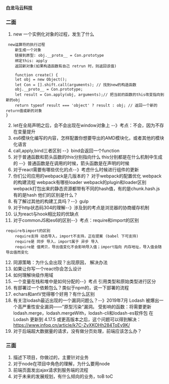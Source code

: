 #### 白龙马云科技

### 二面
1. new 一个实例化对象的过程，发生了什么
```
 new运算符的执行过程
    新生成一个对象
    链接到原型: obj.__proto__ = Con.prototype
    绑定this: apply
    返回新对象(如果构造函数有自己 retrun 时，则返回该值)

    function create() {
    let obj = new Object();
    let Con = [].shift.call(arguments); // 找到new的构造函数
    obj.__proto__ = Con.prototype;
    let result = Con.apply(obj, arguments);// 把当前的函数的this改变指向到新的obj
    return typeof result === 'object' ? result : obj; // 返回一个新的return值或新的对象
}

```
2. let在全局声明之后，会不会出现在window对象上 --》考点：不会，因为不存在变量提升
3. es6模块化编写的内容，怎样配置你想要导出的AMD模块化，或者其他的模块化语言
4. call,apply,bind三者区别 --》bind会返回一个function
5. 对于普通函数和箭头函数的this分别指向什么
    this分别都是在什么机制中生成的 --》普通函数是在调用的时候，箭头函数是在声明的时候
6. 对于react需要有哪些优化的点--》考虑什么时候进行组件的更新
7. 你们公司应用的webpack是几版本的？
   对于webpack的配置优化
   webpack的构建流程
   webpack有哪些loader
   webpack的plugin和loader区别
   webpack打包出来的静态资源都带有不同的hash值，有的是chunk.hash.js 有的是hash 他们的区别是什么？
8. 有了解过其他的构建工具吗？--》gulp
9. 对于http状态码304的理解--》涉及到的考点是浏览器的协商缓存机制
10. 认为react与hook相比较的优缺点
11. 对于commonJS和es6的区别--》考点：require和import的区别
```
require与import的区别
    require支持 动态导入，import不支持，正在提案 (babel 下可支持)
    require是 同步 导入，import属于 异步 导入
    require是 值拷贝，导出值变化不会影响导入值；import指向 内存地址，导入值会随导出值而变化

```
12. 同源策略：为什么会出现？出现原因， 解决办法
13. 如果让你写一个react你会怎么设计
14. 如何理解块级作用域
15. 一个变量在栈和堆中是如何分配的--》考点 引用类型和原始类型进行区分
16. 有部署过一个依赖包么？类似于npm的，说一下部署的流程
17. echars和antV觉得哪个好用？有什么区别
18. 有关注lodash最近出现的一个漏洞问题么？--》2019年7月 Lodash 被爆出一个高严重性安全漏洞——”原型污染“漏洞。
受影响的函数：将需要更新lodash.merge，lodash.mergeWith，lodash-cli和lodash-es软件包
在 Lodash 更新到 4.17.5 或更高版本之后，这个问题可以得到解决： https://www.infoq.cn/article/k7C-ZvXKOHh284ToEy9K/
19. 对于后端超大数据量的请求，没有做分页处理，前端应该怎么办？


### 三面
1. 描述下项目，你做过的，主要针对业务
2. 对于node在项目中角色的理解，为什么要用node
3. 前端页面发出ajax请求到服务端的流程
4. 对于未来的发展规划，有什么倾向的业务，toB toC
